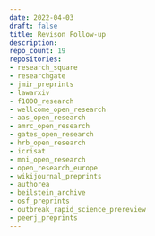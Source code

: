 ```yaml
---
date: 2022-04-03
draft: false
title: Revison Follow-up
description:
repo_count: 19
repositories:
- research_square
- researchgate
- jmir_preprints
- lawarxiv
- f1000_research
- wellcome_open_research
- aas_open_research
- amrc_open_research
- gates_open_research
- hrb_open_research
- icrisat
- mni_open_research
- open_research_europe
- wikijournal_preprints
- authorea
- beilstein_archive
- osf_preprints
- outbreak_rapid_science_prereview
- peerj_preprints
---
```



